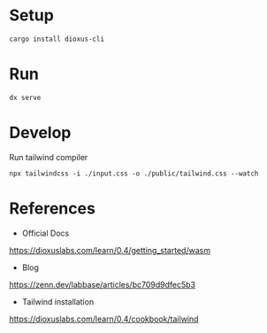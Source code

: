 # Setup
```
cargo install dioxus-cli
```

# Run
```
dx serve
```
# Develop
Run tailwind compiler
```
npx tailwindcss -i ./input.css -o ./public/tailwind.css --watch
```

# References
- Official Docs

https://dioxuslabs.com/learn/0.4/getting_started/wasm
- Blog

https://zenn.dev/labbase/articles/bc709d9dfec5b3
- Tailwind installation

https://dioxuslabs.com/learn/0.4/cookbook/tailwind